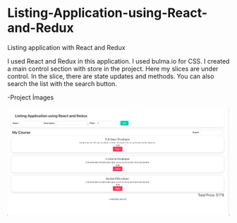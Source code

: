 # Listing-Application-using-React-and-Redux
Listing application with React and Redux

I used React and Redux in this application. I used bulma.io for CSS.
I created a main control section with store in the project. Here my slices are under control.
In the slice, there are state updates and methods. You can also search the list with the search button.

-Project İmages

<img src="./redux-project/src/img/img.png" alt="project-img">
